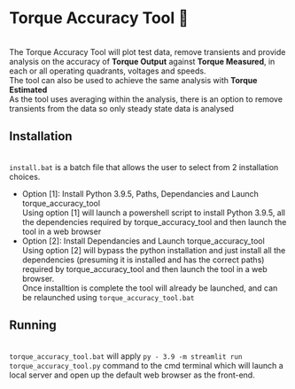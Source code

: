 # Torque Accuracy Tool 🎯

<br>The Torque Accuracy Tool will plot test data, remove transients and provide analysis on the accuracy of **Torque Output** against **Torque Measured**, in each or all operating quadrants, voltages and speeds.
<br>The tool can also be used to achieve the same analysis with **Torque Estimated**
<br>As the tool uses averaging within the analysis, there is an option to remove transients from the data so only steady state data is analysed

## Installation

<br>`install.bat` is a batch file that allows the user to select from 2 installation choices.
- Option [1]: Install Python 3.9.5, Paths, Dependancies and Launch torque_accuracy_tool
<br>Using option [1] will launch a powershell script to install Python 3.9.5, all the dependencies required by torque_accuracy_tool and then launch the tool in a web browser
- Option [2]: Install Dependancies and Launch torque_accuracy_tool
<br>Using option [2] will bypass the python installation and just install all the dependencies (presuming it is installed and has the correct paths) required by torque_accuracy_tool and then launch the tool in a web browser.
<br>Once installtion is complete the tool will already be launched, and can be relaunched using `torque_accuracy_tool.bat`

## Running

<br>`torque_accuracy_tool.bat` will apply `py - 3.9 -m streamlit run torque_accuracy_tool.py` command to the cmd terminal which will launch a local server and open up the default web browser as the front-end.
